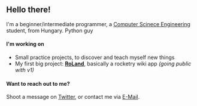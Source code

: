 ## Hello there!

I'm a beginner/intermediate programmer, a [Computer Scinece Engineering](https://mik.uni-pannon.hu/images/article/2021/tantervek_2021_04/mernokinfo_BSc_uj_kepzes_KTutan_2021_04_20.pdf "Computer Scinece Engineering Curriculum") student, from Hungary.
Python guy

#### I'm working on

- Small practice projects, to discover and teach myself new things
- My first big project: [**RoLand**](https://github.com/szBene/RoLand "RoLand Github repository"), basically a rocketry wiki app _(going public with v1)_

#### Want to reach out to me?

Shoot a message on [Twitter](https://twitter.com/AstroBene99 "My Twitter profile"), or contact me via [E-Mail](mailto:szbene.github@gmail.com?subject=GH%20contact&body=Hello&#44;%20I&#39;m%20contacting%20you%20from%20your%20Github%20profile&#46; "Send an E-Mail").
